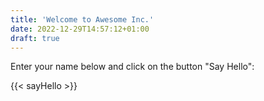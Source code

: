 ```yaml
---
title: 'Welcome to Awesome Inc.'
date: 2022-12-29T14:57:12+01:00
draft: true
---
```


Enter your name below and click on the button "Say Hello":

{{< sayHello >}}
